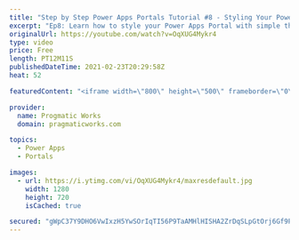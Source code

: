 ```yaml
---
title: "Step by Step Power Apps Portals Tutorial #8 - Styling Your Power Apps Portals Design With CSS"
excerpt: "Ep8: Learn how to style your Power Apps Portal with simple theming and CSS. Bring your portal from blah to bling by using some of the CSS info below from Brian Knight.   Previous videos in this series:  Ep1. Creating Your Dataverse Tables - https://youtu.be/fOnCLY8CJ-U Ep2. Creating an Entity List -"
originalUrl: https://youtube.com/watch?v=OqXUG4Mykr4
type: video
price: Free
length: PT12M11S
publishedDateTime: 2021-02-23T20:29:58Z
heat: 52

featuredContent: "<iframe width=\"800\" height=\"500\" frameborder=\"0\" src=\"https://www.youtube.com/embed/OqXUG4Mykr4\" allow=\"accelerometer; autoplay; encrypted-media; gyroscope; picture-in-picture\" allowfullscreen></iframe>"

provider:
  name: Progmatic Works
  domain: pragmaticworks.com

topics:
  - Power Apps
  - Portals

images:
  - url: https://i.ytimg.com/vi/OqXUG4Mykr4/maxresdefault.jpg
    width: 1280
    height: 720
    isCached: true

secured: "gWpC37Y9DHO6VwIxzH5YwSOrIqTI56P9TaAMHlHISHA2ZrDqSLpGtOrj6Gf9PM6VcY6ipYKsXWmfgCDwts7Ni49W3D2OFD4BvUfj3skkABBvwWmDK2uWEUBOWLIwLrP6JUQVOKFGnahAh9P6QgDaYFIL+D8ChtEl8Qh+jKilWYY/AbbA8zWe/TeyFPkAellZW+O66bwbUKZUTUrErWHy2VbvAijN9gZunikxxQ82/ApJ28wkaUMWe5lLhsFCOJm3rVBBbIHfg6lWrAR9g7z087sY2DIEl+GXgn6bHNv6uMLoMRfMU6lQVIGqYsvvFER0cYx559VB25KZFjLQ5478l/4sc0SEZlkzBOAZ8umJpG61+JQLT0JxqERI3kBCi5Y4ggJB+BbSfssljKrFVtzj/g==;0O81Sq/qKoJ+0sLhpNdCrA=="
---
```


